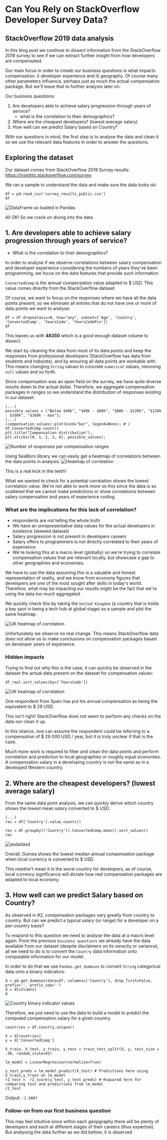 # Can You Rely on StackOverflow Developer Survey Data?

## StackOverflow 2019 data analysis

In this blog post we continue to dissect information from the StackOverflow 2019 survey to see if we can extract further insight from how developers are compensated.

Our main focus in order to create our business questions is what impacts compensation: i) developer experience and ii) geography.
Of course many other parameters influence, perhaps just as much the actual compensation package. But we'll leave that to further analysis later on.

Our business questions:
 1. Are developers able to achieve salary progression through years of service?
    - what is the correlation to their demographics?
 2. Where are the cheapest developers? (lowest average salary)
 3. How well can we predict Salary based on Country?

With our questions in mind, the first step is to analyse the data and clean it so we use the relevant data features in order to answer the questions.

## Exploring the dataset

Our dataset comes from StackOverflow 2019 Survey results: https://insights.stackoverflow.com/survey

We ran a sample to understand the data and make sure the data looks ok:

```
df = pd.read_csv('survey_results_public.csv')
df
```
![DataFrame as loaded in Pandas](https://github.com/Halflernation/data-science-project1/images/1.1.png "DataFrame as loaded in Pandas")

All OK! So we crack on diving into the data.

## 1. Are developers able to achieve salary progression through years of service?
 * What is the correlation to their demographics?

In order to analyse if we observe correlations between salary compensation and developer experience considering the numbers of years they've been programming, we focus on the data features that provide such information.

`ConvertedComp` is the annual compensation value adapted to $ USD. This value comes directly from the StackOverflow dataset.

Of course, we want to focus on the responses where we have all the data points present, so we eliminate all entries that do not have one or more of data points we want to analyse:

```
df = df.dropna(axis=0, how="any", subset=['Age', 'Country', 'ConvertedComp', 'YearsCode', 'YearsCodePro'])
df
```

This leaves us with **48350** which is a good enough dataset volume to dissect.

We start by cleaning the data from most of its data points and keep the responses from professional developers (StackOverflow has data from students and hobyists), and by ensuring all data points are workable with. This means changing `String` values to concrete `numerical` values, removing `null` values and so forth.

Since compensation was an open field on the survey, we have quite diverse results down to the actual dollar.
Therefore, we aggregate compensation packages in ranges so we understand the distribution of responses existing in our dataset:

```
(...)
possible_values = ["Below $40k", "$40k - $80k", "$80k - $120k", "$120k - $160k", "$160k - max"];
(...)
(compensation_values).plot(kind="bar", legend=None); # / df.ConvertedComp.count()
plt.title("Compensation distribution");
plt.xticks([0, 1, 2, 3, 4], possible_values);
```
![Number of responses per compensation ranges](https://github.com/Halflernation/data-science-project1/images/1.2.png "# responses per compensation ranges")

Using SeaBorn library we can easily get a heatmap of correlations between the data points in analysis:
![Heatmap of correlation](https://github.com/Halflernation/data-science-project1/images/1.3.png "Heatmap of correlation")

This is a real kick in the teeth!

What we wanted to check for a potential correlation shows the lowest correlation value. We're not able to work more on this since the data is so scattered that we cannot make predictions or show correlations between salary compensation and years of experience coding.

### What are the implications for this lack of correlation?
 * respondents are not telling the whole truth
 * We have an unrepresentative data values for the actual developers in existence (skewed dataset)
 * Salary progression is not present in developers careers
 * Salary offers to programmers is not directly correlated to their years of experience
 * We're looking this at a macro level (globally) so we're trying to correlate compensation values that are relevant locally, but showcase a gap to other geographies and economies.

We have to use the data assuming this is a valuable and honest representation of reality, and we know from economy figures that developers are one of the most sought after skills in today's world. Therefore, what may be impacting our results might be the fact that we're using the data too much aggregated.

We quickly check this by taking the `United Kingdom` (a country that is holds a key spot in being a tech hub at global stage) as a sample and plot the same heatmap.

![UK heatmap of correlation](https://github.com/Halflernation/data-science-project1/images/1.4.png "UK heatmap of correlation")

Unfortunately we observe no real change. This means StackOverflow data does not allow us to make conclusions on compensation packages based on developer years of experience.

### Hidden impacts

Trying to find out why this is the case, it can quickly be observed in the dataset the actual data present on the dataset for compensation values:

```
df_real.sort_values(by=['YearsCode'])
```

![UK heatmap of correlation](https://github.com/Halflernation/data-science-project1/images/1.5.png "UK heatmap of correlation")

One respondent from Spain has put his annual compensation as being the equivalent to $ 29 USD.

This isn't right! StackOverflow does not seem to perform any checks on the data nor clean it up.

In this istance, one can assume the respondent could be referring to a compensation of $ 29 000 USD / year, but it is truly unclear if that is the case.

Much more work is required to filter and clean the data points and perform correlation and prediction to local geographies or roughly equal economies. A compensation salary in a developing country is not the same as in a developed Western country.


## 2. Where are the cheapest developers? (lowest average salary)

From the same data point analysis, we can quickly derive which country shows the lowest mean salary converted to $ USD.

```
(...)
res = df['Country'].value_counts()

res = df.groupby(['Country']).ConvertedComp.mean().sort_values()
res
```

![asdadasd](https://github.com/Halflernation/data-science-project1/images/2.1.png "adsadsadsadsad")

Overall, Guinea shows the lowest median annual compensation package when local currency is converted to $ USD.

This needne't mean it is the worst country for developers, as of course, local currency significance will dictate how real compensation packages are adapted to local economy.

## 3. How well can we predict Salary based on Country?

As observed in #2, compensation packages vary greatly from country to country. But can we predict a typical salary (or range) for a developer on a per-country basis?

To respond to this question we need to analyse the data at a macro level again. From the previous `business questions` we already have the data available from our dataset (despite disclaimers on its veracity or variance), all we need to do is to convert the `Country` data information onto computable information for our model.

In order to do that we use `Pandas.get_dummies` to convert `String` categorical data onto a binary indicators:

```
d = pd.get_dummies(data=df, columns=['Country'], drop_first=False, prefix='', prefix_sep='')
d = d[columns]
d
```

![Country binary indicator values](https://github.com/Halflernation/data-science-project1/images/3.1.png "Country binary value indicator")

Therefore, we just need to use the data to build a model to predict the computed compensation salary for a given country.

```
countries = df.Country.unique()

X = d[countries]
y = d['ConvertedComp']

X_train, X_test, y_train, y_test = train_test_split(X, y, test_size = .30, random_state=42)

lm_model = LinearRegression(normalize=True) 

y_test_preds = lm_model.predict(X_test) # Predictions here using X_train,y_train on lm_model
r2_test =  r2_score(y_test, y_test_preds) # Rsquared here for comparing test and predictions from lm_model
r2_test
```

Output: `-1.5807`

### Follow-on from our first business question

This may feel intuitive since within each geopgraphy there will be plenty of developers and each at different stages of their careers (thus expertise). But analysing the data further as we did before, it is observed 
